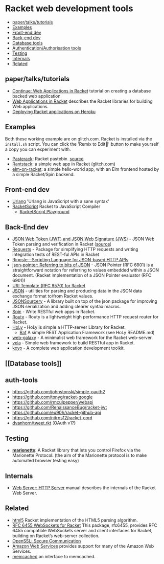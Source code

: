 # Racket web development tools

* [paper/talks/tutorials](#papertalkstutorials)
* [Examples](#examples)
* [Front-end dev](#front-end-dev)
* [Back-end dev](#back-end-dev)
* [Database tools](#database-tools)
* [Authentication/Authorisation tools](#auth-tools)
* [Testing](#testing)
* [Internals](#internals)
* [Related](#related)

## paper/talks/tutorials

* [Continue: Web Applications in Racket](https://docs.racket-lang.org/continue) tutorial on creating a database backed web application
* [Web Applications in Racket](https://docs.racket-lang.org/web-server/) describes the Racket libraries for building Web applications.
* [Deploying Racket applications on Heroku](https://lexi-lambda.github.io/blog/2015/08/22/deploying-racket-applications-on-heroku/)

## Examples
Both these working example are on glitch.com. Racket is installed via the `install.sh` script.
You can click the 'Remix to Edit🎤' button to make yourself a copy you can experiment with. 
* [Pasterack](http://pasterack.org/): Racket pastebin.  [source](https://github.com/stchang/pasterack)
* [Rantstack](https://glitch.com/~rantstack): a simple web app in Racket (glitch.com)
* [elm-on-racket](https://glitch.com~elm-on-racket): a simple hello-world app, with an Elm frontend hosted by a simple Racket/Spin backend.

## Front-end dev
* [Urlang](https://github.com/soegaard/urlang) 'Urlang is JavaScript with a sane syntax'
* [RacketScript](https://github.com/vishesh/racketscript) Racket to JavaScript Compiler
  * [RacketScript Playground](http://rapture.twistedplane.com:8080/)

## Back-End dev

* [JSON Web Token (JWT) and JSON Web Signature (JWS)](https://docs.racket-lang.org/jwt/) - JSON Web Token parsing and verification in Racket ([source](https://github.com/RenaissanceBug/racket-jwt))
* [Requests](https://github.com/jackfirth/racket-request) - Package for simplifying HTTP requests and writing integration tests of REST-ful APIs in Racket
* [Riposte—Scripting Language for JSON-based HTTP APIs](https://github.com/vicampo/riposte)
* [json-pointer: Referring to bits of JSON](https://github.com/jessealama/json-pointer) - JSON Pointer (RFC 6901) is a straightforward notation for referring to values embedded within a JSON document. (Racket implementation of a JSON Pointer evaluator (RFC 6901))
* [URI Template (RFC 6570) for Racket](https://github.com/jessealama/uri-template)
* [JSON](https://docs.racket-lang.org/json/) - utilities for parsing and producing data in the JSON data exchange format to/from Racket values.
* [JSONSourcery](https://docs.racket-lang.org/json-sourcery/) - A library built on top of the json package for improving JSON serialization and adding clearer syntax macros.
* [Spin](https://github.com/dmac/spin) - Write RESTful web apps in Racket.
* [Routy](https://github.com/Junker/routy) - Routy is a lightweight high performance HTTP request router for Racket.
* [HoLy](https://github.com/nihirash/holy) - HoLy is simple a HTTP-server Library for Racket.
  * [Raf](https://github.com/z-song/raf/) A simple REST Application Framework (see HoLy README.md)
* [web-galaxy](https://github.com/euhmeuh/web-galaxy) - A minimalist web framework for the Racket web-server.
* [vela](https://github.com/nuty/vela) - Simple web framework to build RESTful app in Racket.
* [koyo](https://docs.racket-lang.org/koyo@koyo-doc/index.html) - A complete web application development toolkit.

## [[Database tools]]


## auth-tools
* https://github.com/johnstonskj/simple-oauth2
* https://github.com/tonyg/racket-google
* https://github.com/rmculpepper/webapi
* https://github.com/RenaissanceBug/racket-jwt
* https://github.com/eu90h/racket-github-api
* https://github.com/nitros12/racket-cord
* [dvanhorn/tweet.rkt](https://gist.github.com/dvanhorn/815bdda5cfcdee18d480cb6a5d1119f3)  (OAuth v1?)


## Testing 
* [**marionette**](https://github.com/Bogdanp/marionette): A Racket library that lets you control Firefox via the Marionette Protocol. (the aim of the Marionette protocol is to make automated browser testing easy)

## Internals 
* [Web Server: HTTP Server](https://docs.racket-lang.org/web-server-internal/index.html) manual describes the internals of the Racket Web Server.

## Related
* [html5](https://github.com/jessealama/rhtml5) Racket implementation of the HTML5 parsing algorithm.
* [RFC 6455 WebSockets for Racket](https://docs.racket-lang.org/rfc6455/index.html) This package, rfc6455, provides RFC 6455 compatible WebSockets server and client interfaces for Racket, building on Racket’s web-server collection.
* [OpenSSL: Secure Communication](https://docs.racket-lang.org/openssl/index.html)
* [Amazon Web Services](https://docs.racket-lang.org/aws/index.html) provides support for many of the Amazon Web Services.
* [memcached](https://docs.racket-lang.org/memcached/index.html) an interface to memcached.
